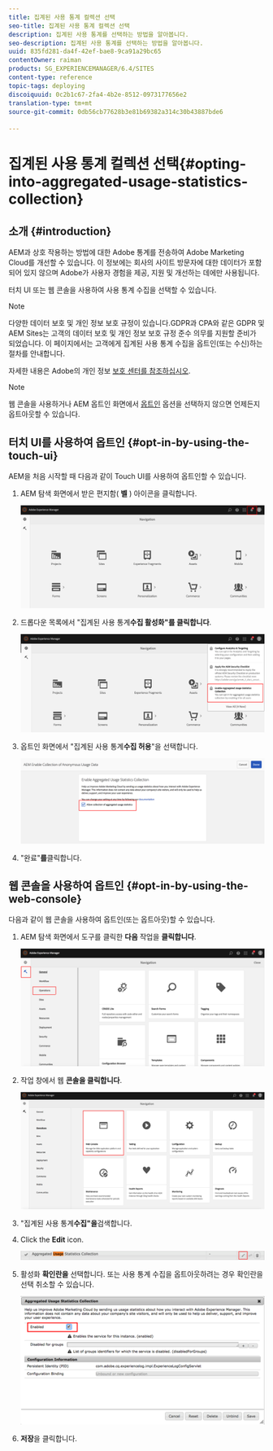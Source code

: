 ```yaml
---
title: 집계된 사용 통계 컬렉션 선택
seo-title: 집계된 사용 통계 컬렉션 선택
description: 집계된 사용 통계를 선택하는 방법을 알아봅니다.
seo-description: 집계된 사용 통계를 선택하는 방법을 알아봅니다.
uuid: 835fd281-da4f-42ef-bae8-9ca91a29bc65
contentOwner: raiman
products: SG_EXPERIENCEMANAGER/6.4/SITES
content-type: reference
topic-tags: deploying
discoiquuid: 0c2b1c67-2fa4-4b2e-8512-0973177656e2
translation-type: tm+mt
source-git-commit: 0db56cb77628b3e81b69382a314c30b43887bde6

---
```



# 집계된 사용 통계 컬렉션 선택{#opting-into-aggregated-usage-statistics-collection}

## 소개 {#introduction}

AEM과 상호 작용하는 방법에 대한 Adobe 통계를 전송하여 Adobe Marketing Cloud를 개선할 수 있습니다. 이 정보에는 회사의 사이트 방문자에 대한 데이터가 포함되어 있지 않으며 Adobe가 사용자 경험을 제공, 지원 및 개선하는 데에만 사용됩니다.

터치 UI 또는 웹 콘솔을 사용하여 사용 통계 수집을 선택할 수 있습니다.

>[!NOTE]
>
>다양한 데이터 보호 및 개인 정보 보호 규정이 있습니다.GDPR과 CPA와 같은 GDPR 및 AEM Sites는 고객의 데이터 보호 및 개인 정보 보호 규정 준수 의무를 지원할 준비가 되었습니다. 이 페이지에서는 고객에게 집계된 사용 통계 수집을 옵트인(또는 수신)하는 절차를 안내합니다.
>
>자세한 내용은 Adobe의 개인 정보 [보호 센터를 참조하십시오](https://www.adobe.com/privacy.html).

>[!NOTE]
>
>웹 콘솔을 사용하거나 AEM 옵트인 화면에서 [옵트인](/help/sites-deploying/opt-in-aggregated-usage-statistics.md#opt-in-by-using-the-web-console) 옵션을 선택하지 않으면 언제든지 옵트아웃할 수 있습니다.

## 터치 UI를 사용하여 옵트인 {#opt-in-by-using-the-touch-ui}

AEM을 처음 시작할 때 다음과 같이 Touch UI를 사용하여 옵트인할 수 있습니다.

1. AEM 탐색 화면에서 받은 편지함( **벨** ) 아이콘을 클릭합니다.

   ![usage_statiscentasavigationscreen](assets/usage_statisticsnavigationscreen.png)

1. 드롭다운 목록에서 &quot;집계된 사용 통계&#x200B;**수집 활성화&quot;를 클릭합니다**.

   ![usage_statiscentasavigationscreen2](assets/usage_statisticsnavigationscreen2.png)

1. 옵트인 화면에서 &quot;집계된 사용 통계&#x200B;**수집 허용**&quot;을 선택합니다.

   ![usage_statisticsoft-inscreen](assets/usage_statisticsopt-inscreen.png)

1. &quot;완료&quot;**를**&#x200B;클릭합니다.

## 웹 콘솔을 사용하여 옵트인 {#opt-in-by-using-the-web-console}

다음과 같이 웹 콘솔을 사용하여 옵트인(또는 옵트아웃)할 수 있습니다.

1. AEM 탐색 화면에서 도구를 클릭한 **다음** 작업을 **클릭합니다**.

   ![usage_staticsopsdashboard](assets/usage_statisticsopsdashboard.png)

1. 작업 창에서 웹 **콘솔을 클릭합니다**.

   ![usage_staticswebconsole](assets/usage_statisticswebconsole.png)

1. &quot;집계된 사용 통계&#x200B;**수집&quot;을**&#x200B;검색합니다.
1. Click the **Edit** icon.

   ![usage_staticscscollection편집](assets/usage_statisticscollectionedit.png)

1. 활성화 **확인란을** 선택합니다. 또는 사용 통계 수집을 옵트아웃하려는 경우 확인란을 선택 취소할 수 있습니다.

   ![usage_statiscselect](assets/usage_statisticsselect.png)

1. **저장**&#x200B;을 클릭합니다.

